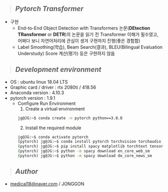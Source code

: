 >## ***Pytorch Transformer***
* 구현
    * End-to-End Object Detection with Transformers 논문(**DEtection TRansformer** or **DETR**)의 논문을 읽기 전 Transformer 이해가 필수였고, 어쩌다 보니 자연어처리에 관심이 생겨 구현까지 진행(좋은 경험함)
    * Label Smoothing(학습), Beam Search(결과), BLEU(Bilingual Evaluation Understudy) Score 계산(평가) 등은 구현하지 않음

>## ***Development environment***
* OS : ubuntu linux 18.04 LTS
* Graphic card / driver : rtx 2080ti / 418.56
* Anaconda version : 4.10.3
* pytorch version : 1.9.1
    * Configure Run Environment
        1. Create a virtual environment
        ```cmd
        jg@JG:~$ conda create -n pytorch python==3.8.8
        ```
        2. Install the required module 
        ```cmd
        jg@JG:~$ conda activate pytorch 
        (pytorch) jg@JG:~$ conda install pytorch torchvision torchaudio cudatoolkit=10.2 -c pytorch 
        (pytorch) jg@JG:~$ pip install spacy matplotlib torchtext tensorboard torchsummary torchtext tqdm PyYAML --pre --upgrade
        (pytorch) jg@JG:~$ python -m spacy download en_core_web_sm
        (pytorch) jg@JG:~$ python -m spacy download de_core_news_sm
        ```
>## ***Author*** 
* medical18@naver.com / JONGGON
